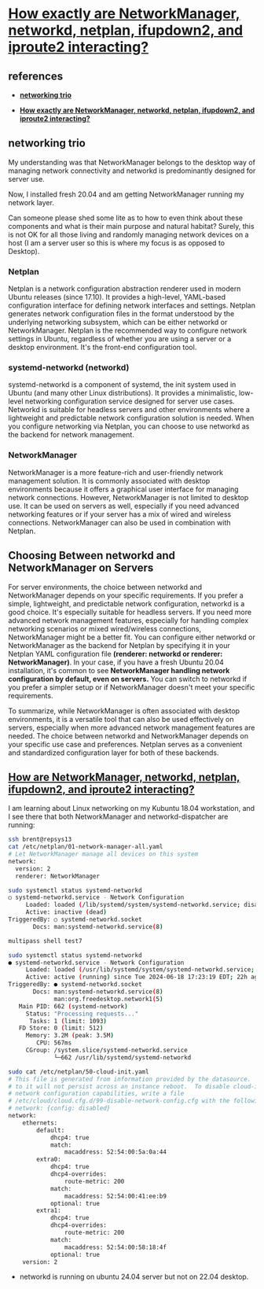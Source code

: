 # **[How exactly are NetworkManager, networkd, netplan, ifupdown2, and iproute2 interacting?](https://unix.stackexchange.com/questions/475146/how-exactly-are-networkmanager-networkd-netplan-ifupdown2-and-iproute2-inter)**

## references

- **[networking trio](https://www.reddit.com/r/Ubuntu/comments/16oizuj/netplan_systemdnetworkd_and_networkmanager_trio/)**

- **[How exactly are NetworkManager, networkd, netplan, ifupdown2, and iproute2 interacting?](https://unix.stackexchange.com/questions/475146/how-exactly-are-networkmanager-networkd-netplan-ifupdown2-and-iproute2-inter)**

## networking trio

My understanding was that NetworkManager belongs to the desktop way of managing network connectivity and networkd is predominantly designed for server use.

Now, I installed fresh 20.04 and am getting NetworkManager running my network layer.

Can someone please shed some lite as to how to even think about these components and what is their main purpose and natural habitat? Surely, this is not OK for all those living and randomly managing network devices on a host (I am a server user so this is where my focus is as opposed to Desktop).

### Netplan

Netplan is a network configuration abstraction renderer used in modern Ubuntu releases (since 17.10). It provides a high-level, YAML-based configuration interface for defining network interfaces and settings. Netplan generates network configuration files in the format understood by the underlying networking subsystem, which can be either networkd or NetworkManager. Netplan is the recommended way to configure network settings in Ubuntu, regardless of whether you are using a server or a desktop environment. It's the front-end configuration tool.

### systemd-networkd (networkd)

systemd-networkd is a component of systemd, the init system used in Ubuntu (and many other Linux distributions). It provides a minimalistic, low-level networking configuration service designed for server use cases. Networkd is suitable for headless servers and other environments where a lightweight and predictable network configuration solution is needed. When you configure networking via Netplan, you can choose to use networkd as the backend for network management.

### NetworkManager

NetworkManager is a more feature-rich and user-friendly network management solution. It is commonly associated with desktop environments because it offers a graphical user interface for managing network connections. However, NetworkManager is not limited to desktop use. It can be used on servers as well, especially if you need advanced networking features or if your server has a mix of wired and wireless connections. NetworkManager can also be used in combination with Netplan.

## Choosing Between networkd and NetworkManager on Servers

For server environments, the choice between networkd and NetworkManager depends on your specific requirements. If you prefer a simple, lightweight, and predictable network configuration, networkd is a good choice. It's especially suitable for headless servers. If you need more advanced network management features, especially for handling complex networking scenarios or mixed wired/wireless connections, NetworkManager might be a better fit. You can configure either networkd or NetworkManager as the backend for Netplan by specifying it in your Netplan YAML configuration file **(renderer: networkd or renderer: NetworkManager)**. In your case, if you have a fresh Ubuntu 20.04 installation, it's common to see **NetworkManager handling network configuration by default, even on servers.** You can switch to networkd if you prefer a simpler setup or if NetworkManager doesn't meet your specific requirements.

To summarize, while NetworkManager is often associated with desktop environments, it is a versatile tool that can also be used effectively on servers, especially when more advanced network management features are needed. The choice between networkd and NetworkManager depends on your specific use case and preferences. Netplan serves as a convenient and standardized configuration layer for both of these backends.

## **[How are NetworkManager, networkd, netplan, ifupdown2, and iproute2 interacting?](https://unix.stackexchange.com/questions/475146/how-exactly-are-networkmanager-networkd-netplan-ifupdown2-and-iproute2-inter)**

I am learning about Linux networking on my Kubuntu 18.04 workstation, and I see there that both NetworkManager and networkd-dispatcher are running:

```bash
ssh brent@repsys13
cat /etc/netplan/01-network-manager-all.yaml
# Let NetworkManager manage all devices on this system
network:
  version: 2
  renderer: NetworkManager

sudo systemctl status systemd-networkd
○ systemd-networkd.service - Network Configuration
     Loaded: loaded (/lib/systemd/system/systemd-networkd.service; disabled; vendor preset: enabled)
     Active: inactive (dead)
TriggeredBy: ○ systemd-networkd.socket
       Docs: man:systemd-networkd.service(8)

multipass shell test7

sudo systemctl status systemd-networkd
● systemd-networkd.service - Network Configuration
     Loaded: loaded (/usr/lib/systemd/system/systemd-networkd.service; enabled; preset: enabled)
     Active: active (running) since Tue 2024-06-18 17:23:19 EDT; 22h ago
TriggeredBy: ● systemd-networkd.socket
       Docs: man:systemd-networkd.service(8)
             man:org.freedesktop.network1(5)
   Main PID: 662 (systemd-network)
     Status: "Processing requests..."
      Tasks: 1 (limit: 1093)
   FD Store: 0 (limit: 512)
     Memory: 3.2M (peak: 3.5M)
        CPU: 567ms
     CGroup: /system.slice/systemd-networkd.service
             └─662 /usr/lib/systemd/systemd-networkd

sudo cat /etc/netplan/50-cloud-init.yaml 
# This file is generated from information provided by the datasource.  Changes
# to it will not persist across an instance reboot.  To disable cloud-init's
# network configuration capabilities, write a file
# /etc/cloud/cloud.cfg.d/99-disable-network-config.cfg with the following:
# network: {config: disabled}
network:
    ethernets:
        default:
            dhcp4: true
            match:
                macaddress: 52:54:00:5a:0a:44
        extra0:
            dhcp4: true
            dhcp4-overrides:
                route-metric: 200
            match:
                macaddress: 52:54:00:41:ee:b9
            optional: true
        extra1:
            dhcp4: true
            dhcp4-overrides:
                route-metric: 200
            match:
                macaddress: 52:54:00:58:18:4f
            optional: true
    version: 2

```

- networkd is running on ubuntu 24.04 server but not on 22.04 desktop.
